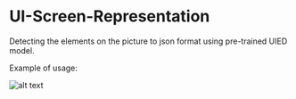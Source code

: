 # UI-Screen-Representation

Detecting the elements on the picture to json format using pre-trained UIED model.

Example of usage:

![alt text](https://drive.google.com/file/d/1s8EZwy5tIVHnmG5bnDzA9GZZ01PhWqK2/view?usp=sharing)
